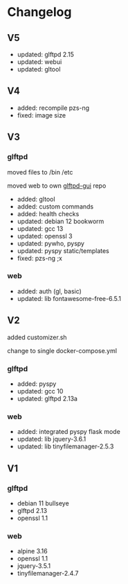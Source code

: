# Changelog

## V5

- updated: glftpd 2.15
- updated: webui
- updated: gltool

## V4

- added: recompile pzs-ng
- fixed: image size

## V3

### glftpd

moved files to /bin /etc

moved web to own [glftpd-gui](https://github.com/silv3rr/glftpd-webui) repo

- added: gltool
- added: custom commands
- added: health checks
- updated: debian 12 bookworm
- updated: gcc 13
- updated: openssl 3
- updated: pywho, pyspy
- updated: pyspy static/templates
- fixed: pzs-ng ;x

### web

- added: auth (gl, basic)
- updated: lib fontawesome-free-6.5.1

## V2

added customizer.sh

change to single docker-compose.yml

### glftpd

- added: pyspy
- updated: gcc 10
- updated: glftpd 2.13a

###  web

- added: integrated pyspy flask mode
- updated: lib jquery-3.6.1
- updated: lib tinyfilemanager-2.5.3

## V1

### glftpd

- debian 11 bullseye 
- glftpd 2.13
- openssl 1.1

### web

- alpine 3.16
- openssl 1.1
- jquery-3.5.1
- tinyfilemanager-2.4.7
